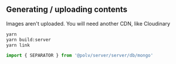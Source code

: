 ## Generating / uploading contents

Images aren't uploaded. You will need another CDN, like Cloudinary

```sh
yarn
yarn build:server
yarn link
```

```js
import { SEPARATOR } from '@polv/server/server/db/mongo'
```

